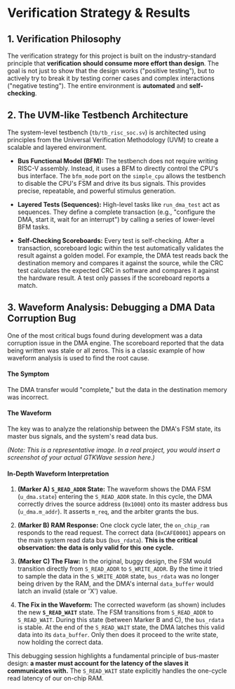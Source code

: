 # Verification Strategy & Results

## 1. Verification Philosophy

The verification strategy for this project is built on the industry-standard principle that **verification should consume more effort than design**. The goal is not just to show that the design works ("positive testing"), but to actively try to break it by testing corner cases and complex interactions ("negative testing"). The entire environment is **automated** and **self-checking**.

## 2. The UVM-like Testbench Architecture

The system-level testbench (`tb/tb_risc_soc.sv`) is architected using principles from the Universal Verification Methodology (UVM) to create a scalable and layered environment.

- **Bus Functional Model (BFM):** The testbench does not require writing RISC-V assembly. Instead, it uses a BFM to directly control the CPU's bus interface. The `bfm_mode` port on the `simple_cpu` allows the testbench to disable the CPU's FSM and drive its bus signals. This provides precise, repeatable, and powerful stimulus generation.

- **Layered Tests (Sequences):** High-level tasks like `run_dma_test` act as sequences. They define a complete transaction (e.g., "configure the DMA, start it, wait for an interrupt") by calling a series of lower-level BFM tasks.

- **Self-Checking Scoreboards:** Every test is self-checking. After a transaction, scoreboard logic within the test automatically validates the result against a golden model. For example, the DMA test reads back the destination memory and compares it against the source, while the CRC test calculates the expected CRC in software and compares it against the hardware result. A test only passes if the scoreboard reports a match.

## 3. Waveform Analysis: Debugging a DMA Data Corruption Bug

One of the most critical bugs found during development was a data corruption issue in the DMA engine. The scoreboard reported that the data being written was stale or all zeros. This is a classic example of how waveform analysis is used to find the root cause.

#### The Symptom
The DMA transfer would "complete," but the data in the destination memory was incorrect.

#### The Waveform
The key was to analyze the relationship between the DMA's FSM state, its master bus signals, and the system's read data bus.


*(Note: This is a representative image. In a real project, you would insert a screenshot of your actual GTKWave session here.)*

#### In-Depth Waveform Interpretation

1.  **(Marker A) `S_READ_ADDR` State:** The waveform shows the DMA FSM (`u_dma.state`) entering the `S_READ_ADDR` state. In this cycle, the DMA correctly drives the source address (`0x1000`) onto its master address bus (`u_dma.m_addr`). It asserts `m_req`, and the arbiter grants the bus.

2.  **(Marker B) RAM Response:** One clock cycle later, the `on_chip_ram` responds to the read request. The correct data (`0xCAFE0001`) appears on the main system read data bus (`bus_rdata`). **This is the critical observation: the data is only valid for this one cycle.**

3.  **(Marker C) The Flaw:** In the original, buggy design, the FSM would transition directly from `S_READ_ADDR` to `S_WRITE_ADDR`. By the time it tried to sample the data in the `S_WRITE_ADDR` state, `bus_rdata` was no longer being driven by the RAM, and the DMA's internal `data_buffer` would latch an invalid (stale or 'X') value.

4.  **The Fix in the Waveform:** The corrected waveform (as shown) includes the new **`S_READ_WAIT`** state. The FSM transitions from `S_READ_ADDR` to `S_READ_WAIT`. During this state (between Marker B and C), the `bus_rdata` is stable. At the end of the `S_READ_WAIT` state, the DMA latches this valid data into its `data_buffer`. Only then does it proceed to the write state, now holding the correct data.

This debugging session highlights a fundamental principle of bus-master design: **a master must account for the latency of the slaves it communicates with.** The `S_READ_WAIT` state explicitly handles the one-cycle read latency of our on-chip RAM.